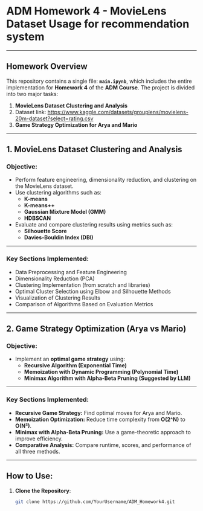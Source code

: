 # **ADM Homework 4 - MovieLens Dataset Usage for recommendation system**

---

## **Homework Overview**

This repository contains a single file: **`main.ipynb`**, which includes the entire implementation for **Homework 4** of the **ADM Course**. The project is divided into two major tasks:  

1. **MovieLens Dataset Clustering and Analysis**
2. Dataset link: https://www.kaggle.com/datasets/grouplens/movielens-20m-dataset?select=rating.csv
3. **Game Strategy Optimization for Arya and Mario**

---

## **1. MovieLens Dataset Clustering and Analysis**

### **Objective:**  
- Perform feature engineering, dimensionality reduction, and clustering on the MovieLens dataset.  
- Use clustering algorithms such as:
  - **K-means**
  - **K-means++**
  - **Gaussian Mixture Model (GMM)**
  - **HDBSCAN**  
- Evaluate and compare clustering results using metrics such as:
  - **Silhouette Score**
  - **Davies-Bouldin Index (DBI)**  

---

### **Key Sections Implemented:**  
- Data Preprocessing and Feature Engineering  
- Dimensionality Reduction (PCA)  
- Clustering Implementation (from scratch and libraries)  
- Optimal Cluster Selection using Elbow and Silhouette Methods  
- Visualization of Clustering Results  
- Comparison of Algorithms Based on Evaluation Metrics  

---

## **2. Game Strategy Optimization (Arya vs Mario)**

### **Objective:**  
- Implement an **optimal game strategy** using:
  - **Recursive Algorithm (Exponential Time)**  
  - **Memoization with Dynamic Programming (Polynomial Time)**  
  - **Minimax Algorithm with Alpha-Beta Pruning (Suggested by LLM)**  

---

### **Key Sections Implemented:**  
- **Recursive Game Strategy:** Find optimal moves for Arya and Mario.  
- **Memoization Optimization:** Reduce time complexity from **O(2^N)** to **O(N²)**.  
- **Minimax with Alpha-Beta Pruning:** Use a game-theoretic approach to improve efficiency.  
- **Comparative Analysis:** Compare runtime, scores, and performance of all three methods.  

---

## **How to Use:**  
1. **Clone the Repository**:
   ```bash
   git clone https://github.com/YourUsername/ADM_Homework4.git
